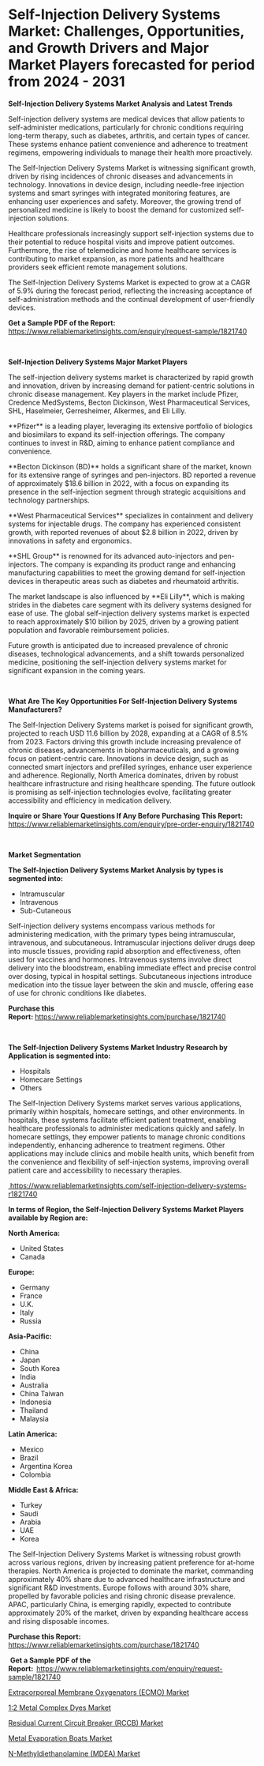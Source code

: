 <p><h1>Self-Injection Delivery Systems Market: Challenges, Opportunities, and Growth Drivers and Major Market Players forecasted for period from 2024 - 2031</h1></p><p><strong>Self-Injection Delivery Systems Market Analysis and Latest Trends</strong></p>
<p><p>Self-injection delivery systems are medical devices that allow patients to self-administer medications, particularly for chronic conditions requiring long-term therapy, such as diabetes, arthritis, and certain types of cancer. These systems enhance patient convenience and adherence to treatment regimens, empowering individuals to manage their health more proactively.</p><p>The Self-Injection Delivery Systems Market is witnessing significant growth, driven by rising incidences of chronic diseases and advancements in technology. Innovations in device design, including needle-free injection systems and smart syringes with integrated monitoring features, are enhancing user experiences and safety. Moreover, the growing trend of personalized medicine is likely to boost the demand for customized self-injection solutions.</p><p>Healthcare professionals increasingly support self-injection systems due to their potential to reduce hospital visits and improve patient outcomes. Furthermore, the rise of telemedicine and home healthcare services is contributing to market expansion, as more patients and healthcare providers seek efficient remote management solutions.</p><p>The Self-Injection Delivery Systems Market is expected to grow at a CAGR of 5.9% during the forecast period, reflecting the increasing acceptance of self-administration methods and the continual development of user-friendly devices.</p></p>
<p><strong>Get a Sample PDF of the Report:&nbsp;</strong> <a href="https://www.reliablemarketinsights.com/enquiry/request-sample/1821740?utm_campaign=1685&utm_medium=2&utm_source=Github&utm_content=ia&utm_term=15102024&utm_id=self-injection-delivery-systems">https://www.reliablemarketinsights.com/enquiry/request-sample/1821740</a></p>
<p>&nbsp;</p>
<p><strong>Self-Injection Delivery Systems Major Market Players</strong></p>
<p><p>The self-injection delivery systems market is characterized by rapid growth and innovation, driven by increasing demand for patient-centric solutions in chronic disease management. Key players in the market include Pfizer, Credence MedSystems, Becton Dickinson, West Pharmaceutical Services, SHL, Haselmeier, Gerresheimer, Alkermes, and Eli Lilly.</p><p>**Pfizer** is a leading player, leveraging its extensive portfolio of biologics and biosimilars to expand its self-injection offerings. The company continues to invest in R&D, aiming to enhance patient compliance and convenience. </p><p>**Becton Dickinson (BD)** holds a significant share of the market, known for its extensive range of syringes and pen-injectors. BD reported a revenue of approximately $18.6 billion in 2022, with a focus on expanding its presence in the self-injection segment through strategic acquisitions and technology partnerships.</p><p>**West Pharmaceutical Services** specializes in containment and delivery systems for injectable drugs. The company has experienced consistent growth, with reported revenues of about $2.8 billion in 2022, driven by innovations in safety and ergonomics.</p><p>**SHL Group** is renowned for its advanced auto-injectors and pen-injectors. The company is expanding its product range and enhancing manufacturing capabilities to meet the growing demand for self-injection devices in therapeutic areas such as diabetes and rheumatoid arthritis.</p><p>The market landscape is also influenced by **Eli Lilly**, which is making strides in the diabetes care segment with its delivery systems designed for ease of use. The global self-injection delivery systems market is expected to reach approximately $10 billion by 2025, driven by a growing patient population and favorable reimbursement policies.</p><p>Future growth is anticipated due to increased prevalence of chronic diseases, technological advancements, and a shift towards personalized medicine, positioning the self-injection delivery systems market for significant expansion in the coming years.</p></p>
<p>&nbsp;</p>
<p><strong>What Are The Key Opportunities For Self-Injection Delivery Systems Manufacturers?</strong></p>
<p><p>The Self-Injection Delivery Systems market is poised for significant growth, projected to reach USD 11.6 billion by 2028, expanding at a CAGR of 8.5% from 2023. Factors driving this growth include increasing prevalence of chronic diseases, advancements in biopharmaceuticals, and a growing focus on patient-centric care. Innovations in device design, such as connected smart injectors and prefilled syringes, enhance user experience and adherence. Regionally, North America dominates, driven by robust healthcare infrastructure and rising healthcare spending. The future outlook is promising as self-injection technologies evolve, facilitating greater accessibility and efficiency in medication delivery.</p></p>
<p><strong>Inquire or Share Your Questions If Any Before Purchasing This Report:</strong> <a href="https://www.reliablemarketinsights.com/enquiry/pre-order-enquiry/1821740?utm_campaign=1685&utm_medium=2&utm_source=Github&utm_content=ia&utm_term=15102024&utm_id=self-injection-delivery-systems">https://www.reliablemarketinsights.com/enquiry/pre-order-enquiry/1821740</a></p>
<p>&nbsp;</p>
<p><strong>Market Segmentation</strong></p>
<p><strong>The Self-Injection Delivery Systems Market Analysis by types is segmented into:</strong></p>
<p><ul><li>Intramuscular</li><li>Intravenous</li><li>Sub-Cutaneous</li></ul></p>
<p><p>Self-injection delivery systems encompass various methods for administering medication, with the primary types being intramuscular, intravenous, and subcutaneous. Intramuscular injections deliver drugs deep into muscle tissues, providing rapid absorption and effectiveness, often used for vaccines and hormones. Intravenous systems involve direct delivery into the bloodstream, enabling immediate effect and precise control over dosing, typical in hospital settings. Subcutaneous injections introduce medication into the tissue layer between the skin and muscle, offering ease of use for chronic conditions like diabetes.</p></p>
<p><strong>Purchase this Report:&nbsp;</strong><a href="https://www.reliablemarketinsights.com/purchase/1821740?utm_campaign=1685&utm_medium=2&utm_source=Github&utm_content=ia&utm_term=15102024&utm_id=self-injection-delivery-systems">https://www.reliablemarketinsights.com/purchase/1821740</a></p>
<p>&nbsp;</p>
<p><strong>The Self-Injection Delivery Systems Market Industry Research by Application is segmented into:</strong></p>
<p><ul><li>Hospitals</li><li>Homecare Settings</li><li>Others</li></ul></p>
<p><p>The Self-Injection Delivery Systems market serves various applications, primarily within hospitals, homecare settings, and other environments. In hospitals, these systems facilitate efficient patient treatment, enabling healthcare professionals to administer medications quickly and safely. In homecare settings, they empower patients to manage chronic conditions independently, enhancing adherence to treatment regimens. Other applications may include clinics and mobile health units, which benefit from the convenience and flexibility of self-injection systems, improving overall patient care and accessibility to necessary therapies.</p></p>
<p><a href="https://www.reliablemarketinsights.com/self-injection-delivery-systems-r1821740?utm_campaign=1685&utm_medium=2&utm_source=Github&utm_content=ia&utm_term=15102024&utm_id=self-injection-delivery-systems">&nbsp;https://www.reliablemarketinsights.com/self-injection-delivery-systems-r1821740</a></p>
<p><strong>In terms of Region, the Self-Injection Delivery Systems Market Players available by Region are:</strong></p>
<p>
    <p> <strong> North America: </strong>
        <ul>
            <li>United States</li>
            <li>Canada</li>
        </ul>
        </p> 
    <p> <strong> Europe: </strong>
        <ul>
            <li>Germany</li>
            <li>France</li>
            <li>U.K.</li>
            <li>Italy</li>
            <li>Russia</li>
        </ul>
        </p> 
    <p> <strong> Asia-Pacific: </strong>
        <ul>
            <li>China</li>
            <li>Japan</li>
            <li>South Korea</li>
            <li>India</li>
            <li>Australia</li>
            <li>China Taiwan</li>
            <li>Indonesia</li>
            <li>Thailand</li>
            <li>Malaysia</li>
        </ul>
        </p> 
    <p> <strong> Latin America: </strong>
        <ul>
            <li>Mexico</li>
            <li>Brazil</li>
            <li>Argentina Korea</li>
            <li>Colombia</li>
        </ul>
        </p> 
    <p> <strong> Middle East & Africa: </strong>
        <ul>
            <li>Turkey</li>
            <li>Saudi</li>
            <li>Arabia</li>
            <li>UAE</li>
            <li>Korea</li>
        </ul>
    </p>
    </p>
<p><p>The Self-Injection Delivery Systems Market is witnessing robust growth across various regions, driven by increasing patient preference for at-home therapies. North America is projected to dominate the market, commanding approximately 40% share due to advanced healthcare infrastructure and significant R&D investments. Europe follows with around 30% share, propelled by favorable policies and rising chronic disease prevalence. APAC, particularly China, is emerging rapidly, expected to contribute approximately 20% of the market, driven by expanding healthcare access and rising disposable incomes.</p></p>
<p><strong>Purchase this Report: </strong><a href="https://www.reliablemarketinsights.com/purchase/1821740?utm_campaign=1685&utm_medium=2&utm_source=Github&utm_content=ia&utm_term=15102024&utm_id=self-injection-delivery-systems">https://www.reliablemarketinsights.com/purchase/1821740</a></p>
<p>&nbsp;<strong>Get a Sample PDF of the Report:&nbsp;&nbsp;</strong><a href="https://www.reliablemarketinsights.com/enquiry/request-sample/1821740?utm_campaign=1685&utm_medium=2&utm_source=Github&utm_content=ia&utm_term=15102024&utm_id=self-injection-delivery-systems">https://www.reliablemarketinsights.com/enquiry/request-sample/1821740</a></p>
<p><strong></strong></p>
<p><p><a href="https://www.linkedin.com/pulse/global-extracorporeal-membrane-oxygenators-ecmo-industry-bpf8e?utm_campaign=1685&utm_medium=2&utm_source=Github&utm_content=ia&utm_term=15102024&utm_id=self-injection-delivery-systems">Extracorporeal Membrane Oxygenators (ECMO) Market</a></p><p><a href="https://www.linkedin.com/pulse/global-12-metal-complex-dyes-industry-research-report-competitive-62rxf?trk=public_post_embed_feed-article-content&utm_campaign=1685&utm_medium=2&utm_source=Github&utm_content=ia&utm_term=15102024&utm_id=self-injection-delivery-systems">1:2 Metal Complex Dyes Market</a></p><p><a href="https://www.linkedin.com/pulse/trends-global-residual-current-circuit-breaker-rccb-market-v6bfe?utm_campaign=1685&utm_medium=2&utm_source=Github&utm_content=ia&utm_term=15102024&utm_id=self-injection-delivery-systems">Residual Current Circuit Breaker (RCCB) Market</a></p><p><a href="https://www.linkedin.com/pulse/metal-evaporation-boats-market-analysis-report-global-insights-s1hhe?trk=public_post_embed_feed-article-content&utm_campaign=1685&utm_medium=2&utm_source=Github&utm_content=ia&utm_term=15102024&utm_id=self-injection-delivery-systems">Metal Evaporation Boats Market</a></p><p><a href="https://www.linkedin.com/pulse/n-methyldiethanolamine-mdea-market-share-analysis-growth-p8yse?trk=public_post_embed_feed-article-content&utm_campaign=1685&utm_medium=2&utm_source=Github&utm_content=ia&utm_term=15102024&utm_id=self-injection-delivery-systems">N-Methyldiethanolamine (MDEA) Market</a></p></p>